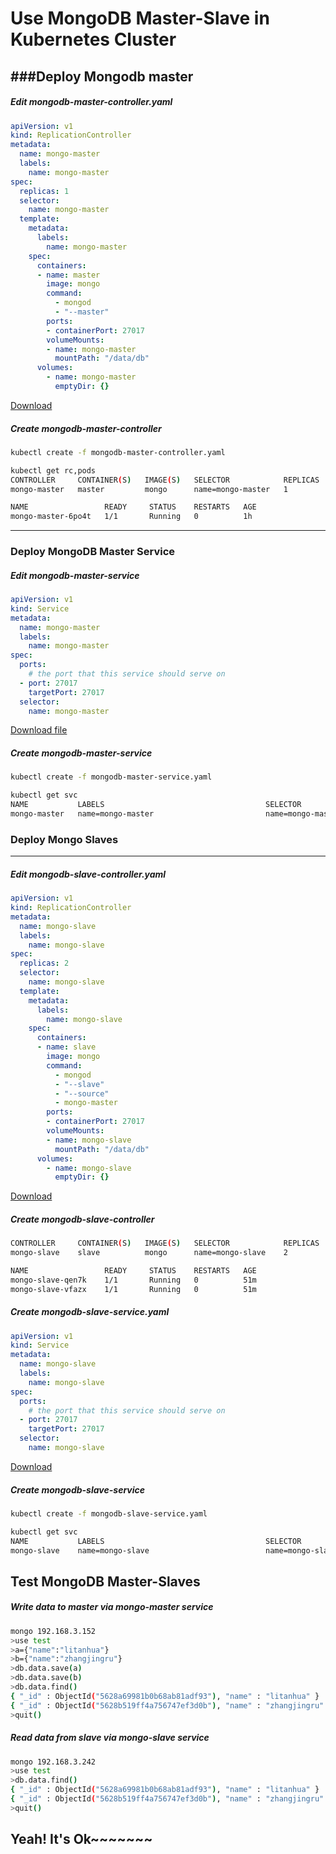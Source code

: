 Use MongoDB Master-Slave in Kubernetes Cluster
================

###Deploy Mongodb master
----
##### Edit mongodb-master-controller.yaml
```yaml
apiVersion: v1
kind: ReplicationController
metadata:
  name: mongo-master
  labels:
    name: mongo-master
spec:
  replicas: 1
  selector:
    name: mongo-master
  template:
    metadata:
      labels:
        name: mongo-master
    spec:
      containers:
      - name: master
        image: mongo
        command:
          - mongod
          - "--master"
        ports:
        - containerPort: 27017
        volumeMounts:
        - name: mongo-master
          mountPath: "/data/db"
      volumes:
        - name: mongo-master
          emptyDir: {}
```
[Download]("mongodb-master-controller.yaml")

##### Create mongodb-master-controller 
```bash 
kubectl create -f mongodb-master-controller.yaml

kubectl get rc,pods
CONTROLLER     CONTAINER(S)   IMAGE(S)   SELECTOR            REPLICAS
mongo-master   master         mongo      name=mongo-master   1

NAME                 READY     STATUS    RESTARTS   AGE
mongo-master-6po4t   1/1       Running   0          1h
```
---------------------------------------
### Deploy MongoDB Master Service
##### Edit mongodb-master-service
```yaml
apiVersion: v1
kind: Service
metadata:
  name: mongo-master
  labels:
    name: mongo-master
spec:
  ports:
    # the port that this service should serve on
  - port: 27017
    targetPort: 27017
  selector:
    name: mongo-master
```
[Download file]("mongodb-master-service.yaml")

##### Create mongodb-master-service
```bash
kubectl create -f mongodb-master-service.yaml

kubectl get svc
NAME           LABELS                                    SELECTOR            IP(S)           PORT(S)
mongo-master   name=mongo-master                         name=mongo-master   192.168.3.152   27017/TCP
```

### Deploy Mongo Slaves
-----
##### Edit mongodb-slave-controller.yaml
```yaml
apiVersion: v1
kind: ReplicationController
metadata:
  name: mongo-slave
  labels:
    name: mongo-slave
spec:
  replicas: 2
  selector:
    name: mongo-slave
  template:
    metadata:
      labels:
        name: mongo-slave
    spec:
      containers:
      - name: slave
        image: mongo
        command:
          - mongod
          - "--slave"
          - "--source"
          - mongo-master 
        ports:
        - containerPort: 27017
        volumeMounts:
        - name: mongo-slave
          mountPath: "/data/db"
      volumes:
        - name: mongo-slave
          emptyDir: {}
```
[Download]("mongodb-slave-controller.yaml")

##### Create mongodb-slave-controller 
```bash
CONTROLLER     CONTAINER(S)   IMAGE(S)   SELECTOR            REPLICAS
mongo-slave    slave          mongo      name=mongo-slave    2

NAME                 READY     STATUS    RESTARTS   AGE
mongo-slave-qen7k    1/1       Running   0          51m
mongo-slave-vfazx    1/1       Running   0          51m
```

##### Create mongodb-slave-service.yaml
```yaml
apiVersion: v1
kind: Service
metadata:
  name: mongo-slave
  labels:
    name: mongo-slave
spec:
  ports:
    # the port that this service should serve on
  - port: 27017
    targetPort: 27017
  selector:
    name: mongo-slave
```
[Download]("mongodb-slave-service.yaml")

##### Create mongodb-slave-service
```bash
kubectl create -f mongodb-slave-service.yaml

kubectl get svc
NAME           LABELS                                    SELECTOR            IP(S)           PORT(S)
mongo-slave    name=mongo-slave                          name=mongo-slave    192.168.3.242   27017/TCP
```

Test MongoDB Master-Slaves
-------------------------
##### Write data to master via mongo-master service
```bash
mongo 192.168.3.152
>use test
>a={"name":"litanhua"}
>b={"name":"zhangjingru"}
>db.data.save(a)
>db.data.save(b)
>db.data.find()
{ "_id" : ObjectId("5628a69981b0b68ab81adf93"), "name" : "litanhua" }
{ "_id" : ObjectId("5628b519ff4a756747ef3d0b"), "name" : "zhangjingru" }
>quit()
```

##### Read data from slave via mongo-slave service
```bash
mongo 192.168.3.242
>use test
>db.data.find()
{ "_id" : ObjectId("5628a69981b0b68ab81adf93"), "name" : "litanhua" }
{ "_id" : ObjectId("5628b519ff4a756747ef3d0b"), "name" : "zhangjingru" }
>quit()
```

Yeah! It's Ok~~~~~~~
-------------------------------------
